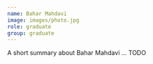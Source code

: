 ```yaml
---
name: Bahar Mahdavi
image: images/photo.jpg
role: graduate
group: graduate
---
```


A short summary about Bahar Mahdavi ... TODO 
